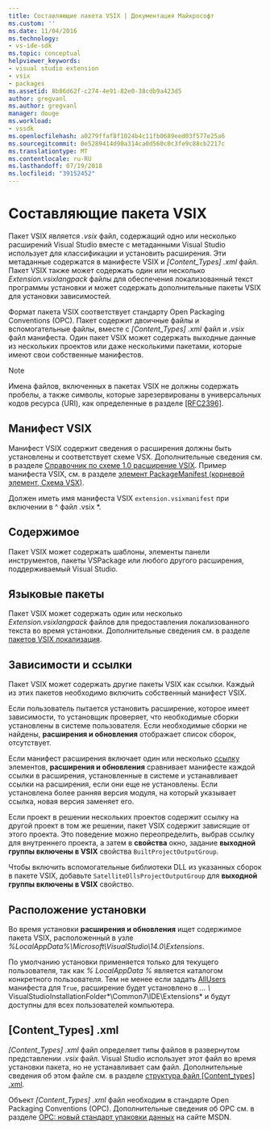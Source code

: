 ```yaml
---
title: Составляющие пакета VSIX | Документация Майкрософт
ms.custom: ''
ms.date: 11/04/2016
ms.technology:
- vs-ide-sdk
ms.topic: conceptual
helpviewer_keywords:
- visual studio extension
- vsix
- packages
ms.assetid: 8b86d62f-c274-4e91-82e0-38cdb9a423d5
author: gregvanl
ms.author: gregvanl
manager: douge
ms.workload:
- vssdk
ms.openlocfilehash: a0279ffaf8f1024b4c11fb0689eed03f577e25a6
ms.sourcegitcommit: 0e5289414d90a314ca0d560c0c3fe9c88cb2217c
ms.translationtype: MT
ms.contentlocale: ru-RU
ms.lasthandoff: 07/19/2018
ms.locfileid: "39152452"
---
```

# <a name="anatomy-of-a-vsix-package"></a>Составляющие пакета VSIX
Пакет VSIX является *.vsix* файл, содержащий одно или несколько расширений Visual Studio вместе с метаданными Visual Studio использует для классификации и установить расширения. Эти метаданные содержатся в манифесте VSIX и *[Content_Types] .xml* файл. Пакет VSIX также может содержать один или несколько *Extension.vsixlangpack* файлы для обеспечения локализованный текст программы установки и может содержать дополнительные пакеты VSIX для установки зависимостей.  
  
 Формат пакета VSIX соответствует стандарту Open Packaging Conventions (OPC). Пакет содержит двоичные файлы и вспомогательные файлы, вместе с *[Content_Types] .xml* файл и *.vsix* файл манифеста. Один пакет VSIX может содержать выходные данные из нескольких проектов или даже несколькими пакетами, которые имеют свои собственные манифестов.  
  
> [!NOTE]
>  Имена файлов, включенных в пакетах VSIX не должны содержать пробелы, а также символы, которые зарезервированы в универсальных кодов ресурса (URI), как определенные в разделе [ \[RFC2396\]](http://go.microsoft.com/fwlink/?LinkId=90339).  
  
## <a name="the-vsix-manifest"></a>Манифест VSIX  
 Манифест VSIX содержит сведения о расширения должны быть установлены и соответствует схеме VSX. Дополнительные сведения см. в разделе [Справочник по схеме 1.0 расширение VSIX](http://msdn.microsoft.com/en-us/76e410ec-b1fb-4652-ac98-4a4c52e09a2b). Пример манифеста VSIX, см. в разделе [элемент PackageManifest (корневой элемент, Схема VSX)](http://msdn.microsoft.com/en-us/f8ae42ba-775a-4d2b-976a-f556e147f187).  
  
 Должен иметь имя манифеста VSIX `extension.vsixmanifest` при включении в ^ файл .vsix *.  
  
## <a name="the-content"></a>Содержимое  
 Пакет VSIX может содержать шаблоны, элементы панели инструментов, пакеты VSPackage или любого другого расширения, поддерживаемый Visual Studio.  
  
## <a name="language-packs"></a>Языковые пакеты  
 Пакет VSIX может содержать один или несколько *Extension.vsixlangpack* файлов для предоставления локализованного текста во время установки. Дополнительные сведения см. в разделе [пакетов VSIX локализация](../extensibility/localizing-vsix-packages.md).  
  
## <a name="dependencies-and-references"></a>Зависимости и ссылки  
 Пакет VSIX может содержать другие пакеты VSIX как ссылки. Каждый из этих пакетов необходимо включить собственный манифест VSIX.  
  
 Если пользователь пытается установить расширение, которое имеет зависимости, то установщик проверяет, что необходимые сборки установлены в системе пользователя. Если необходимые сборки не найдены, **расширения и обновления** отображает список сборок, отсутствует.  
  
 Если манифест расширения включает один или несколько [ссылку](http://msdn.microsoft.com/en-us/32c52934-e81e-4b53-8cb6-4df45ef7bfa8) элементов, **расширения и обновления** сравнивает манифесте каждой ссылки в расширения, установленные в системе и устанавливает ссылки на расширения, если они еще не установлены. Если установлена более ранняя версия модуля, на который указывает ссылка, новая версия заменяет его.  
  
 Если проект в решении нескольких проектов содержит ссылку на другой проект в том же решении, пакет VSIX содержит зависящие от этого проекта. Это поведение можно переопределить, выбрав ссылку для внутреннего проекта, а затем в **свойства** окно, задание **выходной группы включены в VSIX** свойства `BuiltProjectOutputGroup`.  
  
 Чтобы включить вспомогательные библиотеки DLL из указанных сборок в пакете VSIX, добавьте `SatelliteDllsProjectOutputGroup` для **выходной группы включены в VSIX** свойство.  
  
## <a name="installation-location"></a>Расположение установки  
 Во время установки **расширения и обновления** ищет содержимое пакета VSIX, расположенный в узле *%LocalAppData%\Microsoft\VisualStudio\14.0\Extensions*.  
  
 По умолчанию установки применяется только для текущего пользователя, так как *% LocalAppData %* является каталогом конкретного пользователя. Тем не менее если задать [AllUsers](http://msdn.microsoft.com/en-us/ac817f50-3276-4ddb-b467-8bbb1432455b) манифеста для `True`, расширение будет установлено в *... \\* VisualStudioInstallationFolder*\Common7\IDE\Extensions* и будут доступны для всех пользователей компьютера.  
  
## <a name="contenttypesxml"></a>[Content_Types] .xml  
 *[Content_Types] .xml* файл определяет типы файлов в развернутом представлении *.vsix* файл. Visual Studio использует этот файл во время установки пакета, но не устанавливает сам файл. Дополнительные сведения об этом файле см. в разделе [структура файл [Content_types] .xml](the-structure-of-the-content-types-dot-xml-file.md).  
  
 Объект *[Content_Types] .xml* файл необходим в стандарте Open Packaging Conventions (OPC). Дополнительные сведения об OPC см. в разделе [OPC: новый стандарт упаковки данных](https://blogs.msdn.microsoft.com/msdnmagazine/2007/08/08/opc-a-new-standard-for-packaging-your-data/) на сайте MSDN.